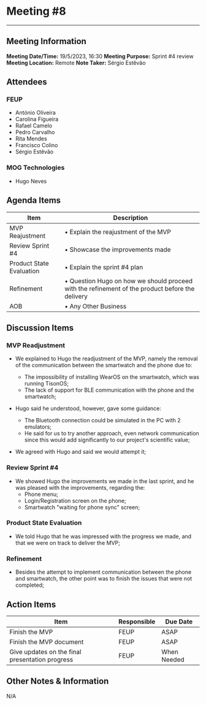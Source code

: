 # Meeting #8
--------------------

## Meeting Information
**Meeting Date/Time:** 19/5/2023, 16:30
**Meeting Purpose:** Sprint #4 review
**Meeting Location:** Remote
**Note Taker:** Sérgio Estêvão
## Attendees

### FEUP

- António Oliveira
- Carolina Figueira
- Rafael Camelo
- Pedro Carvalho
- Rita Mendes
- Francisco Colino
- Sérgio Estêvão

### MOG Technologies

- Hugo Neves

## Agenda Items

Item | Description
---- | ----
MVP Reajustment | • Explain the reajustment of the MVP
Review Sprint #4 | • Showcase the improvements made
Product State Evaluation | • Explain the sprint #4 plan
Refinement | • Question Hugo on how we should proceed with the refinement of the product before the delivery
AOB  | • Any Other Business



## Discussion Items

### MVP Readjustment
- We explained to Hugo the readjustment of the MVP, namely the removal of the communication between the smartwatch and the phone due to:
    - The impossibility of installing WearOS on the smartwatch, which was running TisonOS;
    - The lack of support for BLE communication with the phone and the smartwatch;

- Hugo said he understood, however, gave some guidance:
    - The Bluetooth connection could be simulated in the PC with 2 emulators;
    - He said for us to try another approach, even network communication since this would add significantly to our project's scientific value;

- We agreed with Hugo and said we would attempt it;

### Review Sprint #4 
- We showed Hugo the improvements we made in the last sprint, and he was pleased with the improvements, regarding the:
    - Phone menu;
    - Login/Registration screen on the phone;
    - Smartwatch "waiting for phone sync" screen;



### Product State Evaluation
- We told Hugo that he was impressed with the progress we made, and that we were on track to deliver the MVP;


### Refinement
- Besides the attempt to implement communication between the phone and smartwatch, the other point was to finish the issues that were not completed;

## Action Items
| Item | Responsible | Due Date |
| ---- | ---- | ---- |
| Finish the MVP  | FEUP | ASAP |
| Finish the MVP document | FEUP | ASAP |
| Give updates on the final presentation progress | FEUP | When Needed |


## Other Notes & Information
N/A
